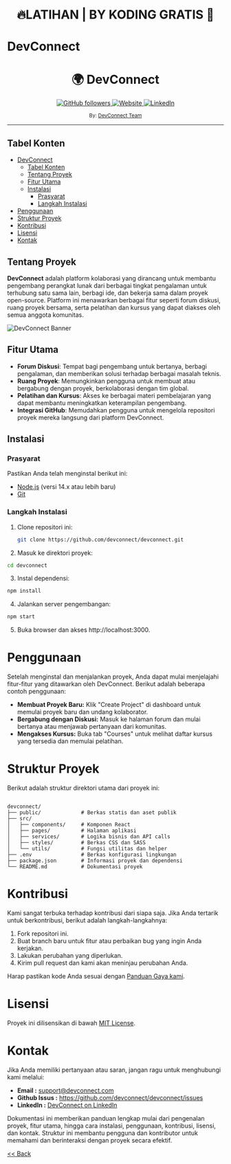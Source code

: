 <div align="center">
  <h1>🔥LATIHAN | BY KODING GRATIS 🤣</h1>
</div>

# DevConnect

<div align="center">
  <h1>🌍 DevConnect</h1>
  <a class="header-badge" target="_blank" href="https://github.com/devconnect">
   <img alt="GitHub followers" src="https://img.shields.io/github/followers/devconnect">
  </a>
  <a class="header-badge" target="_blank" href="https://www.devconnect.com">
    <img alt="Website" src="https://img.shields.io/badge/Website-DevConnect-blue">
  </a>
  <a class="header-badge" target="_blank" href="https://www.linkedin.com/company/devconnect">
    <img alt="LinkedIn" src="https://img.shields.io/badge/LinkedIn-DevConnect-blue">
  </a>

  <sub>By: 
  <a href="https://www.devconnect.com" target="_blank">DevConnect Team</a>
  </sub>
</div>

---

## Tabel Konten

- [DevConnect](#devconnect)
  - [Tabel Konten](#tabel-konten)
  - [Tentang Proyek](#tentang-proyek)
  - [Fitur Utama](#fitur-utama)
  - [Instalasi](#instalasi)
    - [Prasyarat](#prasyarat)
    - [Langkah Instalasi](#langkah-instalasi)
- [Penggunaan](#penggunaan)
- [Struktur Proyek](#struktur-proyek)
- [Kontribusi](#kontribusi)
- [Lisensi](#lisensi)
- [Kontak](#kontak)

## Tentang Proyek

**DevConnect** adalah platform kolaborasi yang dirancang untuk membantu pengembang perangkat lunak dari berbagai tingkat pengalaman untuk terhubung satu sama lain, berbagi ide, dan bekerja sama dalam proyek open-source. Platform ini menawarkan berbagai fitur seperti forum diskusi, ruang proyek bersama, serta pelatihan dan kursus yang dapat diakses oleh semua anggota komunitas.

![DevConnect Banner](https://www.example.com/devconnect-banner.png)

## Fitur Utama

- **Forum Diskusi**: Tempat bagi pengembang untuk bertanya, berbagi pengalaman, dan memberikan solusi terhadap berbagai masalah teknis.
- **Ruang Proyek**: Memungkinkan pengguna untuk membuat atau bergabung dengan proyek, berkolaborasi dengan tim global.
- **Pelatihan dan Kursus**: Akses ke berbagai materi pembelajaran yang dapat membantu meningkatkan keterampilan pengembang.
- **Integrasi GitHub**: Memudahkan pengguna untuk mengelola repositori proyek mereka langsung dari platform DevConnect.

## Instalasi

### Prasyarat

Pastikan Anda telah menginstal berikut ini:

- [Node.js](https://nodejs.org/) (versi 14.x atau lebih baru)
- [Git](https://git-scm.com/)

### Langkah Instalasi

1. Clone repositori ini:

   ```bash
   git clone https://github.com/devconnect/devconnect.git

   ```

2. Masuk ke direktori proyek:
   
  ```bash
  cd devconnect

  ```

3. Instal dependensi:
   
  ```bash
  npm install

  ```

4. Jalankan server pengembangan:
   
  ```bash
  npm start

  ```

5. Buka browser dan akses http://localhost:3000.


# Penggunaan

Setelah menginstal dan menjalankan proyek, Anda dapat mulai menjelajahi fitur-fitur yang ditawarkan oleh DevConnect. Berikut adalah beberapa contoh penggunaan:

- **Membuat Proyek Baru:** Klik "Create Project" di dashboard untuk memulai proyek baru dan undang kolaborator.
- **Bergabung dengan Diskusi:** Masuk ke halaman forum dan mulai bertanya atau menjawab pertanyaan dari komunitas.
- **Mengakses Kursus:** Buka tab "Courses" untuk melihat daftar kursus yang tersedia dan memulai pelatihan.

# Struktur Proyek

Berikut adalah struktur direktori utama dari proyek ini:

```plaintext

devconnect/
├── public/             # Berkas statis dan aset publik
├── src/
│   ├── components/     # Komponen React
│   ├── pages/          # Halaman aplikasi
│   ├── services/       # Logika bisnis dan API calls
│   ├── styles/         # Berkas CSS dan SASS
│   └── utils/          # Fungsi utilitas dan helper
├── .env                # Berkas konfigurasi lingkungan
├── package.json        # Informasi proyek dan dependensi
└── README.md           # Dokumentasi proyek

```

# Kontribusi

Kami sangat terbuka terhadap kontribusi dari siapa saja. Jika Anda tertarik untuk berkontribusi, berikut adalah langkah-langkahnya:

1. Fork repositori ini.
2. Buat branch baru untuk fitur atau perbaikan bug yang ingin Anda kerjakan.
3. Lakukan perubahan yang diperlukan.
4. Kirim pull request dan kami akan meninjau perubahan Anda.

Harap pastikan kode Anda sesuai dengan [Panduan Gaya kami](https://www.gayapanduankami.com).


# Lisensi

Proyek ini dilisensikan di bawah [MIT License](https://www.mitlicense.com).


# Kontak 

Jika Anda memiliki pertanyaan atau saran, jangan ragu untuk menghubungi kami melalui:

- **Email :**  support@devconnect.com
- **Github Issus :**  https://github.com/devconnect/devconnect/issues
- **LinkedIn :** [DevConnect on LinkedIn](https://www.linkinnow.com) 


Dokumentasi ini memberikan panduan lengkap mulai dari pengenalan proyek, fitur utama, hingga cara instalasi, penggunaan, kontribusi, lisensi, dan kontak. Struktur ini membantu pengguna dan kontributor untuk memahami dan berinteraksi dengan proyek secara efektif.



[<< Back](README.md)
